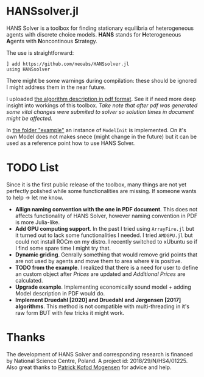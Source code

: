 # HANSsolver.jl
HANS Solver is a toolbox for finding stationary equilibria of heterogeneous agents with discrete choice models. **HANS** stands for **H**eterogeneous **A**gents with **N**oncontinous **S**trategy.

The use is straightforward:

```
] add https://github.com/neoabs/HANSsolver.jl
using HANSsolver
```

There might be some warnings during compilation: these should be ignored I might address them in the near future. 

I uploaded [the algorithm description in pdf format](https://github.com/neoabs/HANSsolver.jl/blob/master/WP_technical.pdf). See it if need more deep insight into workings of this toolbox. *Take note that after pdf was generated some vital changes were submited to solver so solution times in document might be affected.*

In [the folder "example"](https://github.com/neoabs/HANSsolver.jl/tree/master/example) an instance of `ModelInit` is implemented. On it's own Model does not makes snece (might change in the future) but it can be used as a reference point how to use HANS Solver.

# TODO List

Since it is the first public release of the toolbox, many things are not yet perfectly polished while some functionalities are missing. If someone wants to help → let me know.

* **Allign naming convention with the one in PDF document**. This does not affects functionality of HANS Solver, however naming convention in PDF is more Julia-like.
* **Add GPU computing support**. In the past I tried using `ArrayFire.jl` but it turned out to lack some functionalities I needed. I tried `AMDGPU.jl` but could not install ROCm on my distro. I recently switched to xUbuntu so if I find some spare time I might try that.
* **Dynamic griding**. Genrally something that would remove grid points that are not used by agents and move them to area where `Ψ` is positive. 
* **TODO from the example**. I realized that there is a need for user to define an custom object after _Prices_ are updated and _Additional Prices_ are calculated.
* **Upgrade example**. Implementing economically sound model + adding Model description in PDF would do.
* **Implement Druedahl [2020] and Druedahl and Jørgensen [2017] algorithms**. This method is not compatible with multi-threading in it's raw form BUT with few tricks it might work.

# Thanks

The development of HANS Solver and corresponding research is financed by National Science Centre, Poland. A project id: 2018/29/N/HS4/01225.
Also great thanks to [Patrick Kofod Mogensen](https://github.com/pkofod) for advice and help.
